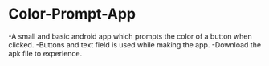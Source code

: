 # Color-Prompt-App
-A small and basic android app which prompts the color of a button when clicked.
-Buttons and text field is used while making the app.
-Download the apk file to experience.
